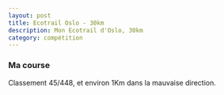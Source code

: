 ```yaml
---
layout: post
title: Ecotrail Oslo - 30km
description: Mon Ecotrail d'Oslo, 30km
category: compétition
---
```


### Ma course

Classement 45/448, et environ 1Km dans la mauvaise direction.

<iframe
  height='405'
  width='100%'
  frameborder='0'
  allowtransparency='true'
  scrolling='no'
  data-src='https://www.strava.com/activities/583244352/embed/a54b37cdee6560cf8664131fda92c653a8b3a318'
  onload='lzld(this)'>
</iframe>
